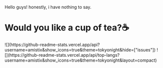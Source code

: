 Hello guys! honestly, i have nothing to say.
<h1>Would you like a cup of tea?☕</h1>
![](https://github-readme-stats.vercel.app/api?username=amistix&show_icons=true&theme=tokyonight&hide=["issues"])
![](https://github-readme-stats.vercel.app/api/top-langs?username=amistix&show_icons=true&theme=tokyonight&layout=compact)
